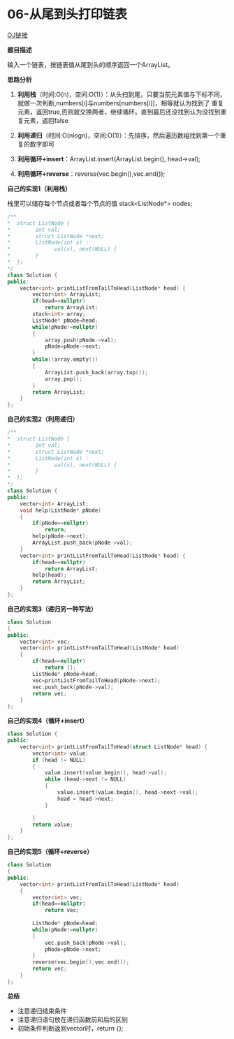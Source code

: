 # 06-从尾到头打印链表

[OJ链接](https://www.nowcoder.com/practice/d0267f7f55b3412ba93bd35cfa8e8035?tpId=13&tqId=11156&tPage=1&rp=1&ru=%2Fta%2Fcoding-interviews&qru=%2Fta%2Fcoding-interviews%2Fquestion-ranking)

**题目描述**

输入一个链表，按链表值从尾到头的顺序返回一个ArrayList。

**思路分析**

1. **利用栈**（时间:O(n)，空间:O(1)）：从头扫到尾，只要当前元素值与下标不同，就做一次判断,numbers[i]与numbers[numbers[i]]，相等就认为找到了
重复元素，返回true,否则就交换两者，继续循环。直到最后还没找到认为没找到重复元素，返回false

2. **利用递归**（时间:O(nlogn)，空间:O(1)）：先排序，然后遍历数组找到第一个重复的数字即可

3. **利用循环+insert**：ArrayList.insert(ArrayList.begin(), head->val);

4. **利用循环+reverse**：reverse(vec.begin(),vec.end());

**自己的实现1（利用栈）**

栈里可以储存每个节点或者每个节点的值
stack<ListNode*> nodes;
```c++
/**
*  struct ListNode {
*        int val;
*        struct ListNode *next;
*        ListNode(int x) :
*              val(x), next(NULL) {
*        }
*  };
*/
class Solution {
public:
    vector<int> printListFromTailToHead(ListNode* head) {
        vector<int> ArrayList;
        if(head==nullptr)
            return ArrayList;
        stack<int> array;
        ListNode* pNode=head;
        while(pNode!=nullptr)
        {
            array.push(pNode->val);
            pNode=pNode->next;
        }
        while(!array.empty())
        {
            ArrayList.push_back(array.top());
            array.pop();
        }
        return ArrayList;
    }
};
```

**自己的实现2（利用递归）**

```c++
/**
*  struct ListNode {
*        int val;
*        struct ListNode *next;
*        ListNode(int x) :
*              val(x), next(NULL) {
*        }
*  };
*/
class Solution {
public:
    vector<int> ArrayList;
    void help(ListNode* pNode)
    {
        if(pNode==nullptr)
            return;
        help(pNode->next);
        ArrayList.push_back(pNode->val);
    }
    vector<int> printListFromTailToHead(ListNode* head) {
        if(head==nullptr)
            return ArrayList;
        help(head);
        return ArrayList;
    }
};
```

**自己的实现3（递归另一种写法）**

```c++
class Solution 
{
public:
    vector<int> vec;
    vector<int> printListFromTailToHead(ListNode* head) 
    {
        if(head==nullptr)
            return {};
        ListNode* pNode=head;
        vec=printListFromTailToHead(pNode->next);
        vec.push_back(pNode->val);
        return vec;
    }
};

```

**自己的实现4（循环+insert）**

```c++
class Solution {
public:
    vector<int> printListFromTailToHead(struct ListNode* head) {
        vector<int> value;
        if (head != NULL)
        {
            value.insert(value.begin(), head->val);
            while (head->next != NULL)
            {
                value.insert(value.begin(), head->next->val);
                head = head->next;
            }

        }
        return value;
    }
};
```

**自己的实现5（循环+reverse）**

```c++
class Solution 
{
public:
    vector<int> printListFromTailToHead(ListNode* head) 
    {
        vector<int> vec;
        if(head==nullptr)
            return vec;
        
        ListNode* pNode=head;
        while(pNode!=nullptr)
        {
            vec.push_back(pNode->val);
            pNode=pNode->next;
        }
        reverse(vec.begin(),vec.end());
        return vec;
    }
};
```
**总结**

* 注意递归结束条件
* 注意递归语句放在递归函数前和后的区别
* 初始条件判断返回vector时，return {};

